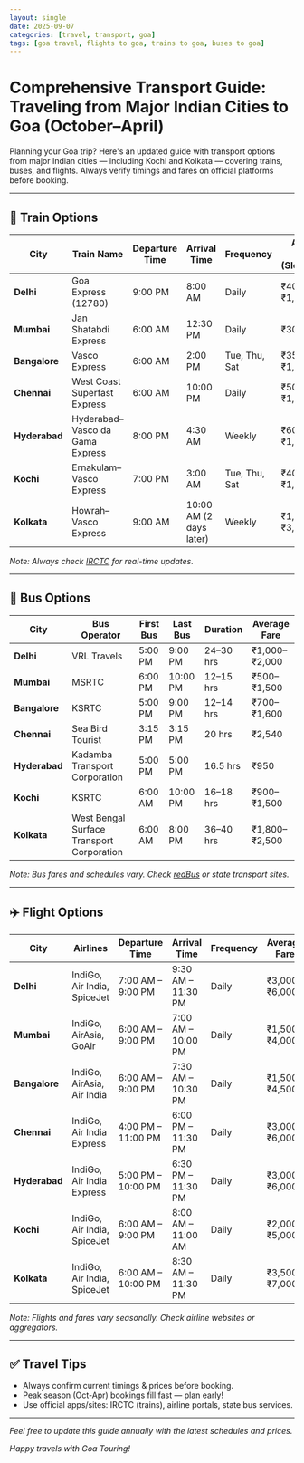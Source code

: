 ```yaml
---
layout: single
date: 2025-09-07
categories: [travel, transport, goa]
tags: [goa travel, flights to goa, trains to goa, buses to goa]
---
```


# Comprehensive Transport Guide: Traveling from Major Indian Cities to Goa (October–April)

Planning your Goa trip? Here's an updated guide with transport options from major Indian cities — including Kochi and Kolkata — covering trains, buses, and flights. Always verify timings and fares on official platforms before booking.

---

## 🚆 Train Options

| **City**    | **Train Name**                  | **Departure Time** | **Arrival Time** | **Frequency**     | **Average Fare (Sleeper/AC)** |
|-------------|--------------------------------|--------------------|------------------|-------------------|-------------------------------|
| **Delhi**   | Goa Express (12780)             | 9:00 PM            | 8:00 AM          | Daily             | ₹400 / ₹1,200                 |
| **Mumbai**  | Jan Shatabdi Express            | 6:00 AM            | 12:30 PM         | Daily             | ₹300 / ₹900                   |
| **Bangalore**| Vasco Express                  | 6:00 AM            | 2:00 PM          | Tue, Thu, Sat     | ₹350 / ₹1,100                 |
| **Chennai** | West Coast Superfast Express    | 6:00 AM            | 10:00 PM         | Daily             | ₹500 / ₹1,500                 |
| **Hyderabad**| Hyderabad–Vasco da Gama Express| 8:00 PM            | 4:30 AM          | Weekly            | ₹600 / ₹1,800                 |
| **Kochi**   | Ernakulam–Vasco Express         | 7:00 PM            | 3:00 AM          | Tue, Thu, Sat     | ₹400 / ₹1,200                 |
| **Kolkata** | Howrah–Vasco Express            | 9:00 AM            | 10:00 AM (2 days later) | Weekly       | ₹1,200 / ₹3,000               |

*Note: Always check [IRCTC](https://www.irctc.co.in) for real-time updates.*

---

## 🚌 Bus Options

| **City**    | **Bus Operator**               | **First Bus** | **Last Bus** | **Duration** | **Average Fare** |
|-------------|-------------------------------|---------------|--------------|--------------|------------------|
| **Delhi**   | VRL Travels                   | 5:00 PM       | 9:00 PM      | 24–30 hrs    | ₹1,000–₹2,000    |
| **Mumbai**  | MSRTC                         | 6:00 PM       | 10:00 PM     | 12–15 hrs    | ₹500–₹1,500      |
| **Bangalore**| KSRTC                         | 5:00 PM       | 9:00 PM      | 12–14 hrs    | ₹700–₹1,600      |
| **Chennai** | Sea Bird Tourist              | 3:15 PM       | 3:15 PM      | 20 hrs       | ₹2,540           |
| **Hyderabad**| Kadamba Transport Corporation | 5:00 PM       | 5:00 PM      | 16.5 hrs     | ₹950             |
| **Kochi**   | KSRTC                         | 6:00 AM       | 10:00 PM     | 16–18 hrs    | ₹900–₹1,500      |
| **Kolkata** | West Bengal Surface Transport Corporation | 6:00 AM | 8:00 PM | 36–40 hrs   | ₹1,800–₹2,500    |

*Note: Bus fares and schedules vary. Check [redBus](https://www.redbus.in) or state transport sites.*

---

## ✈️ Flight Options

| **City**    | **Airlines**                 | **Departure Time** | **Arrival Time** | **Frequency** | **Average Fare** |
|-------------|------------------------------|--------------------|------------------|---------------|------------------|
| **Delhi**   | IndiGo, Air India, SpiceJet  | 7:00 AM – 9:00 PM  | 9:30 AM – 11:30 PM | Daily       | ₹3,000–₹6,000    |
| **Mumbai**  | IndiGo, AirAsia, GoAir       | 6:00 AM – 9:00 PM  | 7:00 AM – 10:00 PM | Daily       | ₹1,500–₹4,000    |
| **Bangalore**| IndiGo, AirAsia, Air India   | 6:00 AM – 9:00 PM  | 7:30 AM – 10:30 PM | Daily       | ₹1,500–₹4,500    |
| **Chennai** | IndiGo, Air India Express    | 4:00 PM – 11:00 PM | 6:00 PM – 11:30 PM | Daily       | ₹3,000–₹6,000    |
| **Hyderabad**| IndiGo, Air India Express    | 5:00 PM – 10:00 PM | 6:30 PM – 11:30 PM | Daily       | ₹3,000–₹6,000    |
| **Kochi**   | IndiGo, Air India, SpiceJet  | 6:00 AM – 9:00 PM  | 8:00 AM – 11:00 AM | Daily       | ₹2,000–₹5,000    |
| **Kolkata** | IndiGo, Air India, SpiceJet  | 6:00 AM – 10:00 PM | 8:30 AM – 11:30 PM | Daily       | ₹3,500–₹7,000    |

*Note: Flights and fares vary seasonally. Check airline websites or aggregators.*

---

## ✅ Travel Tips

- Always confirm current timings & prices before booking.
- Peak season (Oct-Apr) bookings fill fast — plan early!
- Use official apps/sites: IRCTC (trains), airline portals, state bus services.

---

*Feel free to update this guide annually with the latest schedules and prices.*

*Happy travels with Goa Touring!*
